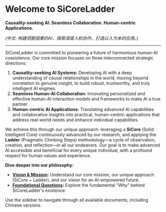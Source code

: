 # Welcome to SiCoreLadder

**Causality-seeking AI. Seamless Collaboration. Human-centric Applications.**

*(中文: 构建洞察因果的AI，探索深度人机协作，打造以人为本的应用。)*

---

SiCoreLadder is committed to pioneering a future of harmonious human-AI coexistence. Our core mission focuses on three interconnected strategic directions:

1.  **Causality-seeking AI Systems:** Developing AI with a deep understanding of causal relationships in the world, moving beyond correlation to genuine insight, to build robust, trustworthy, and truly intelligent AI engines.
2.  **Seamless Human-AI Collaboration:** Innovating personalized and effective human-AI interaction models and frameworks to make AI a true partner.
3.  **Human-centric AI Applications:** Translating advanced AI capabilities and collaborative insights into practical, human-centric applications that address real-world needs and enhance individual capabilities.

We achieve this through our unique approach: leveraging a **SiCore** (Solid Intelligent Core) continuously advanced by our research, and applying the **Ladder** (Pragmatic Climbing Steps) methodology—a cycle of observation, creation, and reflection—in all our endeavors. Our goal is to make advanced AI accessible and beneficial for every unique individual, with a profound respect for human values and experience.

**Dive deeper into our philosophy:**

*   **[Vision & Mission](./VISION_AND_MISSION.md):** Understand our core mission, our unique approach (SiCore + Ladder), and our vision for an AI-empowered future.
*   **[Foundational Questions](./FOUNDATIONAL_QUESTIONS.md):** Explore the fundamental "Why" behind SiCoreLadder's existence.

Use the sidebar to navigate through all available documents, including Chinese versions.

